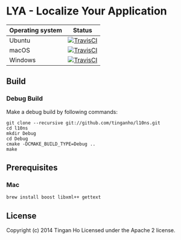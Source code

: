 
LYA - Localize Your Application
==============

Operating system | Status
---------------- | ----------
Ubuntu | [![TravisCI](https://img.shields.io/travis/tinganho/lya/master.svg)](https://travis-ci.org/tinganho/lya)
macOS | [![TravisCI](https://img.shields.io/travis/tinganho/lys/master.svg)](https://travis-ci.org/tinganho/lya)
Windows | [![TravisCI](https://img.shields.io/travis/tinganho/lys/master.svg)](https://travis-ci.org/tinganho/lya)

## Build

### Debug Build
Make a debug build by following commands:
```
git clone --recursive git://github.com/tinganho/l10ns.git
cd l10ns
mkdir Debug
cd Debug
cmake -DCMAKE_BUILD_TYPE=Debug ..
make
```

## Prerequisites

### Mac
```
brew install boost libxml++ gettext
```

## License
Copyright (c) 2014 Tingan Ho
Licensed under the Apache 2 license.
